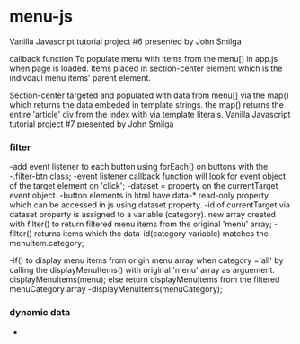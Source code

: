 # menu-js
Vanilla Javascript tutorial project #6 presented by John Smilga




callback function To populate menu with items from the menu[] in app.js when page is loaded.
Items placed in section-center element which is the indivdaul menu items' parent element.

Section-center targeted and populated with data from menu[] via the 
map() which returns the data embeded in template strings.
the map() returns the entire 'article' div from the index with via template literals.
Vanilla Javascript tutorial project #7 presented by John Smilga

### filter
-add event listener to each button using forEach() on buttons with the
-.filter-btn class;
-event listener callback function will look for event object of the target element on 'click';
-dataset = property on the currentTarget event object.
-button elements in html have data-* read-only property which can be accessed in js using dataset property.
-id of currentTarget via dataset property is assigned to a variable (category).
new array created with filter() to return filtered menu items from the original 'menu' array;
-filter() returns items which the data-id(category variable) matches the menuItem.category;

-if() to display menu items from origin menu array when category ='all' by calling the displayMenuItems() with original 'menu' array as arguement. displayMenuItems(menu);
else return displayMenuItems from the filtered menuCategory array
-displayMenuItems(menuCategory);

### dynamic data 
-
